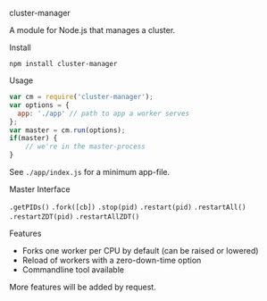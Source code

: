 cluster-manager

A module for Node.js that manages a cluster.

Install

`npm install cluster-manager`

Usage

```js
var cm = require('cluster-manager');
var options = {
  app: './app' // path to app a worker serves
};
var master = cm.run(options);
if(master) {
    // we're in the master-process
}
```

See `./app/index.js` for a minimum app-file.

Master Interface

`.getPIDs()`
`.fork([cb])`
`.stop(pid)`
`.restart(pid)`
`.restartAll()`
`.restartZDT(pid)`
`.restartAllZDT()`

Features

 * Forks one worker per CPU by default (can be raised or lowered)
 * Reload of workers with a zero-down-time option
 * Commandline tool available

More features will be added by request.
